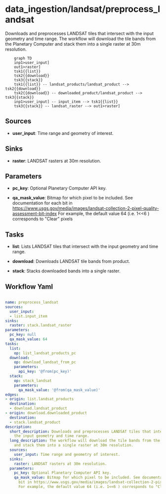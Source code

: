 # data_ingestion/landsat/preprocess_landsat

Downloads and preprocesses LANDSAT tiles that intersect with the input geometry and time range. The workflow will download the tile bands from the Planetary Computer and stack them into a single raster at 30m resolution.

```{mermaid}
    graph TD
    inp1>user_input]
    out1>raster]
    tsk1{{list}}
    tsk2{{download}}
    tsk3{{stack}}
    tsk1{{list}} -- landsat_products/landsat_product --> tsk2{{download}}
    tsk2{{download}} -- downloaded_product/landsat_product --> tsk3{{stack}}
    inp1>user_input] -- input_item --> tsk1{{list}}
    tsk3{{stack}} -- landsat_raster --> out1>raster]
```

## Sources

- **user_input**: Time range and geometry of interest.

## Sinks

- **raster**: LANDSAT rasters at 30m resolution.

## Parameters

- **pc_key**: Optional Planetary Computer API key.

- **qa_mask_value**: Bitmap for which pixel to be included. See documentation for each bit in https://www.usgs.gov/media/images/landsat-collection-2-pixel-quality-assessment-bit-index For example, the default value 64 (i.e. 1<<6 ) corresponds to "Clear" pixels

## Tasks

- **list**: Lists LANDSAT tiles that intersect with the input geometry and time range.

- **download**: Downloads LANDSAT tile bands from product.

- **stack**: Stacks downloaded bands into a single raster.

## Workflow Yaml

```yaml

name: preprocess_landsat
sources:
  user_input:
  - list.input_item
sinks:
  raster: stack.landsat_raster
parameters:
  pc_key: null
  qa_mask_value: 64
tasks:
  list:
    op: list_landsat_products_pc
  download:
    op: download_landsat_from_pc
    parameters:
      api_key: '@from(pc_key)'
  stack:
    op: stack_landsat
    parameters:
      qa_mask_value: '@from(qa_mask_value)'
edges:
- origin: list.landsat_products
  destination:
  - download.landsat_product
- origin: download.downloaded_product
  destination:
  - stack.landsat_product
description:
  short_description: Downloads and preprocesses LANDSAT tiles that intersect with
    the input geometry and time range.
  long_description: The workflow will download the tile bands from the Planetary Computer
    and stack them into a single raster at 30m resolution.
  sources:
    user_input: Time range and geometry of interest.
  sinks:
    raster: LANDSAT rasters at 30m resolution.
  parameters:
    pc_key: Optional Planetary Computer API key.
    qa_mask_value: Bitmap for which pixel to be included. See documentation for each
      bit in https://www.usgs.gov/media/images/landsat-collection-2-pixel-quality-assessment-bit-index
      For example, the default value 64 (i.e. 1<<6 ) corresponds to "Clear" pixels


```